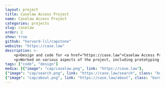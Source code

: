 ```yaml
---
layout: project
title: Caselaw Access Project
name: Caselaw Access Project
categories: projects
slug: caselaw
order: 2
show: true
github: "harvard-lil/capstone"
website: "https://case.law"
description: >-
    <p>Design and code for <a href="https://case.law">Caselaw Access Project</a> — expanding public access to 360 years of caselaw.</p>
    <p>Worked on various aspects of the project, including prototyping the CAP API, and creating (designing, coding) the public-facing website.</p>
tags: ["code", "design"]
media: [{"image": "cap/caselaw.png", link: "https://case.law"}, 
{"image": "cap/search.png", link: "https://case.law/search", class: "border"},
{"image": "cap/about.png", link: "https://case.law/about", class: "border"}]
---
```




